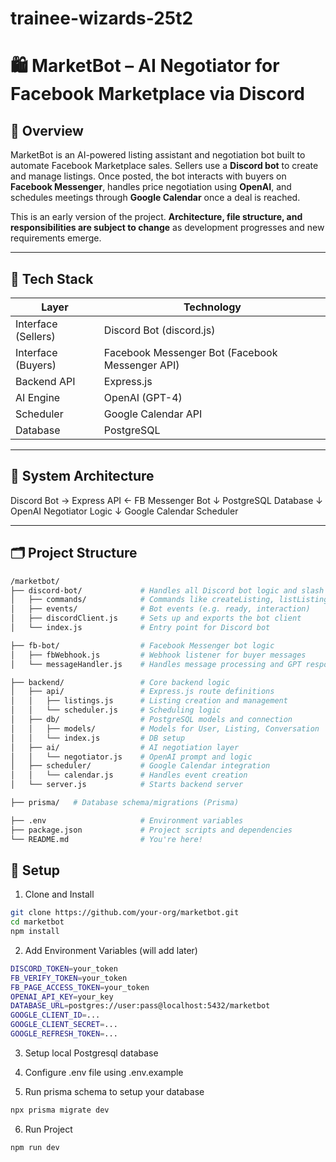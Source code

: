 # trainee-wizards-25t2

# 🛍️ MarketBot – AI Negotiator for Facebook Marketplace via Discord

## 📌 Overview

MarketBot is an AI-powered listing assistant and negotiation bot built to automate Facebook Marketplace sales. Sellers use a **Discord bot** to create and manage listings. Once posted, the bot interacts with buyers on **Facebook Messenger**, handles price negotiation using **OpenAI**, and schedules meetings through **Google Calendar** once a deal is reached.

This is an early version of the project. **Architecture, file structure, and responsibilities are subject to change** as development progresses and new requirements emerge.

---

## 🧱 Tech Stack

| Layer | Technology |
|-------|------------|
| Interface (Sellers) | Discord Bot (discord.js) |
| Interface (Buyers) | Facebook Messenger Bot (Facebook Messenger API) |
| Backend API | Express.js |
| AI Engine | OpenAI (GPT-4) |
| Scheduler | Google Calendar API |
| Database | PostgreSQL |

---

## 🧠 System Architecture
Discord Bot → Express API ← FB Messenger Bot
                    ↓
            PostgreSQL Database
                    ↓
            OpenAI Negotiator Logic
                    ↓
            Google Calendar Scheduler


---

## 🗂️ Project Structure

```bash
/marketbot/
├── discord-bot/             # Handles all Discord bot logic and slash commands
│   ├── commands/            # Commands like createListing, listListings
│   ├── events/              # Bot events (e.g. ready, interaction)
│   ├── discordClient.js     # Sets up and exports the bot client
│   └── index.js             # Entry point for Discord bot

├── fb-bot/                  # Facebook Messenger bot logic
│   ├── fbWebhook.js         # Webhook listener for buyer messages
│   └── messageHandler.js    # Handles message processing and GPT responses

├── backend/                 # Core backend logic
│   ├── api/                 # Express.js route definitions
│   │   ├── listings.js      # Listing creation and management
│   │   └── scheduler.js     # Scheduling logic
│   ├── db/                  # PostgreSQL models and connection
│   │   ├── models/          # Models for User, Listing, Conversation
│   │   └── index.js         # DB setup
│   ├── ai/                  # AI negotiation layer
│   │   └── negotiator.js    # OpenAI prompt and logic
│   ├── scheduler/           # Google Calendar integration
│   │   └── calendar.js      # Handles event creation
│   └── server.js            # Starts backend server

├── prisma/   # Database schema/migrations (Prisma)

├── .env                     # Environment variables
├── package.json             # Project scripts and dependencies
└── README.md                # You're here!

```

## 🔧 Setup 
1. Clone and Install
``` bash
git clone https://github.com/your-org/marketbot.git
cd marketbot
npm install
```

2. Add Environment Variables (will add later)
``` bash
DISCORD_TOKEN=your_token
FB_VERIFY_TOKEN=your_token
FB_PAGE_ACCESS_TOKEN=your_token
OPENAI_API_KEY=your_key
DATABASE_URL=postgres://user:pass@localhost:5432/marketbot
GOOGLE_CLIENT_ID=...
GOOGLE_CLIENT_SECRET=...
GOOGLE_REFRESH_TOKEN=...
```

3. Setup local Postgresql database

4. Configure .env file using .env.example

5. Run prisma schema to setup your database
``` bash
npx prisma migrate dev
``` 

6. Run Project
``` bash
npm run dev
```